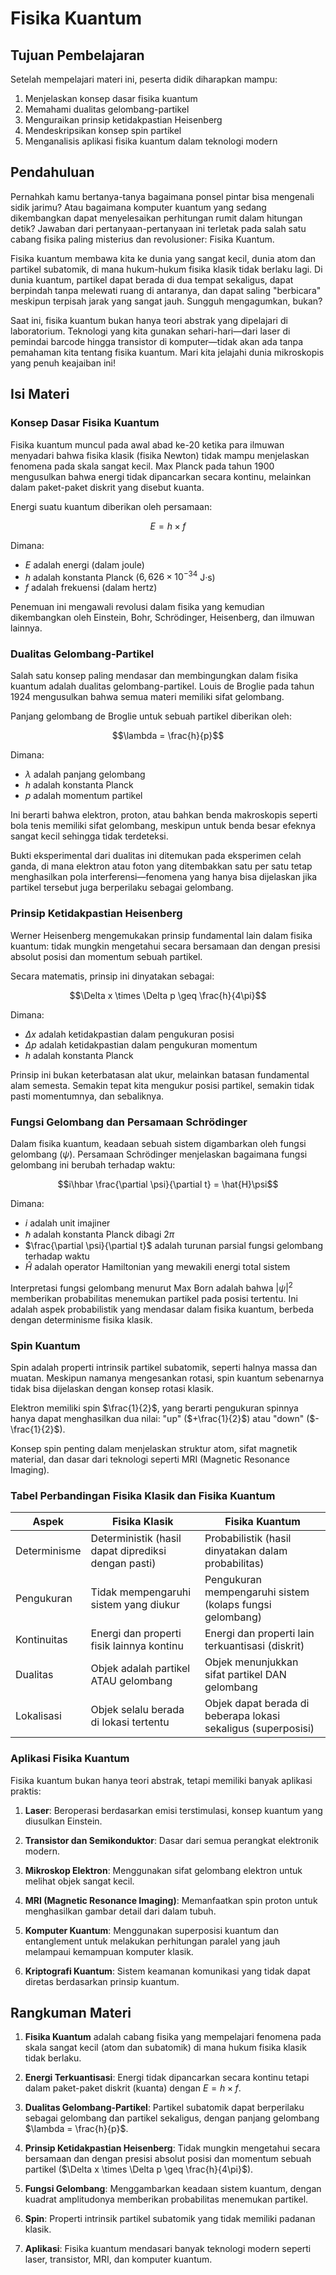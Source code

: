# Fisika Kuantum

## Tujuan Pembelajaran

Setelah mempelajari materi ini, peserta didik diharapkan mampu:

1. Menjelaskan konsep dasar fisika kuantum
2. Memahami dualitas gelombang-partikel
3. Menguraikan prinsip ketidakpastian Heisenberg
4. Mendeskripsikan konsep spin partikel
5. Menganalisis aplikasi fisika kuantum dalam teknologi modern

## Pendahuluan

Pernahkah kamu bertanya-tanya bagaimana ponsel pintar bisa mengenali sidik jarimu? Atau bagaimana komputer kuantum yang sedang dikembangkan dapat menyelesaikan perhitungan rumit dalam hitungan detik? Jawaban dari pertanyaan-pertanyaan ini terletak pada salah satu cabang fisika paling misterius dan revolusioner: Fisika Kuantum.

Fisika kuantum membawa kita ke dunia yang sangat kecil, dunia atom dan partikel subatomik, di mana hukum-hukum fisika klasik tidak berlaku lagi. Di dunia kuantum, partikel dapat berada di dua tempat sekaligus, dapat berpindah tanpa melewati ruang di antaranya, dan dapat saling "berbicara" meskipun terpisah jarak yang sangat jauh. Sungguh mengagumkan, bukan?

Saat ini, fisika kuantum bukan hanya teori abstrak yang dipelajari di laboratorium. Teknologi yang kita gunakan sehari-hari—dari laser di pemindai barcode hingga transistor di komputer—tidak akan ada tanpa pemahaman kita tentang fisika kuantum. Mari kita jelajahi dunia mikroskopis yang penuh keajaiban ini!

## Isi Materi

### Konsep Dasar Fisika Kuantum

Fisika kuantum muncul pada awal abad ke-20 ketika para ilmuwan menyadari bahwa fisika klasik (fisika Newton) tidak mampu menjelaskan fenomena pada skala sangat kecil. Max Planck pada tahun 1900 mengusulkan bahwa energi tidak dipancarkan secara kontinu, melainkan dalam paket-paket diskrit yang disebut kuanta.

Energi suatu kuantum diberikan oleh persamaan:

$$E = h \times f$$

Dimana:

- $E$ adalah energi (dalam joule)
- $h$ adalah konstanta Planck ($6,626 \times 10^{-34}$ J·s)
- $f$ adalah frekuensi (dalam hertz)

Penemuan ini mengawali revolusi dalam fisika yang kemudian dikembangkan oleh Einstein, Bohr, Schrödinger, Heisenberg, dan ilmuwan lainnya.

### Dualitas Gelombang-Partikel

Salah satu konsep paling mendasar dan membingungkan dalam fisika kuantum adalah dualitas gelombang-partikel. Louis de Broglie pada tahun 1924 mengusulkan bahwa semua materi memiliki sifat gelombang.

Panjang gelombang de Broglie untuk sebuah partikel diberikan oleh:

$$\lambda = \frac{h}{p}$$

Dimana:

- $\lambda$ adalah panjang gelombang
- $h$ adalah konstanta Planck
- $p$ adalah momentum partikel

Ini berarti bahwa elektron, proton, atau bahkan benda makroskopis seperti bola tenis memiliki sifat gelombang, meskipun untuk benda besar efeknya sangat kecil sehingga tidak terdeteksi.

Bukti eksperimental dari dualitas ini ditemukan pada eksperimen celah ganda, di mana elektron atau foton yang ditembakkan satu per satu tetap menghasilkan pola interferensi—fenomena yang hanya bisa dijelaskan jika partikel tersebut juga berperilaku sebagai gelombang.

### Prinsip Ketidakpastian Heisenberg

Werner Heisenberg mengemukakan prinsip fundamental lain dalam fisika kuantum: tidak mungkin mengetahui secara bersamaan dan dengan presisi absolut posisi dan momentum sebuah partikel.

Secara matematis, prinsip ini dinyatakan sebagai:

$$\Delta x \times \Delta p \geq \frac{h}{4\pi}$$

Dimana:

- $\Delta x$ adalah ketidakpastian dalam pengukuran posisi
- $\Delta p$ adalah ketidakpastian dalam pengukuran momentum
- $h$ adalah konstanta Planck

Prinsip ini bukan keterbatasan alat ukur, melainkan batasan fundamental alam semesta. Semakin tepat kita mengukur posisi partikel, semakin tidak pasti momentumnya, dan sebaliknya.

### Fungsi Gelombang dan Persamaan Schrödinger

Dalam fisika kuantum, keadaan sebuah sistem digambarkan oleh fungsi gelombang ($\psi$). Persamaan Schrödinger menjelaskan bagaimana fungsi gelombang ini berubah terhadap waktu:

$$i\hbar \frac{\partial \psi}{\partial t} = \hat{H}\psi$$

Dimana:

- $i$ adalah unit imajiner
- $\hbar$ adalah konstanta Planck dibagi $2\pi$
- $\frac{\partial \psi}{\partial t}$ adalah turunan parsial fungsi gelombang terhadap waktu
- $\hat{H}$ adalah operator Hamiltonian yang mewakili energi total sistem

Interpretasi fungsi gelombang menurut Max Born adalah bahwa $|\psi|^2$ memberikan probabilitas menemukan partikel pada posisi tertentu. Ini adalah aspek probabilistik yang mendasar dalam fisika kuantum, berbeda dengan determinisme fisika klasik.

### Spin Kuantum

Spin adalah properti intrinsik partikel subatomik, seperti halnya massa dan muatan. Meskipun namanya mengesankan rotasi, spin kuantum sebenarnya tidak bisa dijelaskan dengan konsep rotasi klasik.

Elektron memiliki spin $\frac{1}{2}$, yang berarti pengukuran spinnya hanya dapat menghasilkan dua nilai: "up" ($+\frac{1}{2}$) atau "down" ($-\frac{1}{2}$).

Konsep spin penting dalam menjelaskan struktur atom, sifat magnetik material, dan dasar dari teknologi seperti MRI (Magnetic Resonance Imaging).

### Tabel Perbandingan Fisika Klasik dan Fisika Kuantum

| Aspek | Fisika Klasik | Fisika Kuantum |
|-------|--------------|---------------|
| Determinisme | Deterministik (hasil dapat diprediksi dengan pasti) | Probabilistik (hasil dinyatakan dalam probabilitas) |
| Pengukuran | Tidak mempengaruhi sistem yang diukur | Pengukuran mempengaruhi sistem (kolaps fungsi gelombang) |
| Kontinuitas | Energi dan properti fisik lainnya kontinu | Energi dan properti lain terkuantisasi (diskrit) |
| Dualitas | Objek adalah partikel ATAU gelombang | Objek menunjukkan sifat partikel DAN gelombang |
| Lokalisasi | Objek selalu berada di lokasi tertentu | Objek dapat berada di beberapa lokasi sekaligus (superposisi) |

### Aplikasi Fisika Kuantum

Fisika kuantum bukan hanya teori abstrak, tetapi memiliki banyak aplikasi praktis:

1. **Laser**: Beroperasi berdasarkan emisi terstimulasi, konsep kuantum yang diusulkan Einstein.

2. **Transistor dan Semikonduktor**: Dasar dari semua perangkat elektronik modern.

3. **Mikroskop Elektron**: Menggunakan sifat gelombang elektron untuk melihat objek sangat kecil.

4. **MRI (Magnetic Resonance Imaging)**: Memanfaatkan spin proton untuk menghasilkan gambar detail dari dalam tubuh.

5. **Komputer Kuantum**: Menggunakan superposisi kuantum dan entanglement untuk melakukan perhitungan paralel yang jauh melampaui kemampuan komputer klasik.

6. **Kriptografi Kuantum**: Sistem keamanan komunikasi yang tidak dapat diretas berdasarkan prinsip kuantum.

## Rangkuman Materi

1. **Fisika Kuantum** adalah cabang fisika yang mempelajari fenomena pada skala sangat kecil (atom dan subatomik) di mana hukum fisika klasik tidak berlaku.

2. **Energi Terkuantisasi**: Energi tidak dipancarkan secara kontinu tetapi dalam paket-paket diskrit (kuanta) dengan $E = h \times f$.

3. **Dualitas Gelombang-Partikel**: Partikel subatomik dapat berperilaku sebagai gelombang dan partikel sekaligus, dengan panjang gelombang $\lambda = \frac{h}{p}$.

4. **Prinsip Ketidakpastian Heisenberg**: Tidak mungkin mengetahui secara bersamaan dan dengan presisi absolut posisi dan momentum sebuah partikel ($\Delta x \times \Delta p \geq \frac{h}{4\pi}$).

5. **Fungsi Gelombang**: Menggambarkan keadaan sistem kuantum, dengan kuadrat amplitudonya memberikan probabilitas menemukan partikel.

6. **Spin**: Properti intrinsik partikel subatomik yang tidak memiliki padanan klasik.

7. **Aplikasi**: Fisika kuantum mendasari banyak teknologi modern seperti laser, transistor, MRI, dan komputer kuantum.
